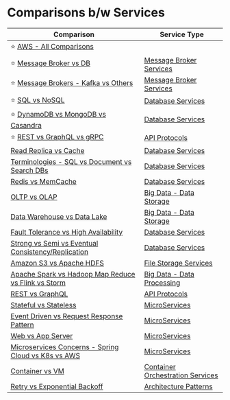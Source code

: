 # Comparisons b/w Services

| Comparison                                                                                                                                                       | Service Type                                                                                                   |
|------------------------------------------------------------------------------------------------------------------------------------------------------------------|----------------------------------------------------------------------------------------------------------------|
| :star: [AWS - All Comparisons](https://github.com/Anshul619/AWS-Services/tree/main/AWS-All-Comparisons.md)                                                       |                                                                                                                |
| :star: [Message Broker vs DB](2_MessageBrokersEDA/MessageBrokerVsDB.md)                                                                                          | [Message Broker Services](2_MessageBrokersEDA)                                                                 |
| :star: [Message Brokers - Kafka vs Others](2_MessageBrokersEDA/KafkaVsRabbitMQVsSQSVsSNS.md)                                                                     | [Message Broker Services](2_MessageBrokersEDA)                                                                 |
| :star: [SQL vs NoSQL](1_Databases/SQLvsNoSQL.md)                                                                                                                 | [Database Services](1_Databases)                                                                               |
| :star: [DynamoDB vs MongoDB vs Casandra](1_Databases/DynamoDBVsMongoDBVsCasandra.md)                                                                             | [Database Services](1_Databases)                                                                               |
| :star: [REST vs GraphQL vs gRPC](8_API-Protocols/Readme.md)                                                                                                      | [API Protocols](8_API-Protocols/Readme.md)                                                                     |
| [Read Replica vs Cache](1_Databases/3_Scalability-Techniques/ReadReplicaVsCache.md)                                                                              | [Database Services](1_Databases)                                                                               |
| [Terminologies - SQL vs Document vs Search DBs](1_Databases/Terminologies.md)                                                                                    | [Database Services](1_Databases)                                                                               |
| [Redis vs MemCache](1_Databases/8_Caching-InMemory-Databases/RedisVsMemcache.md)                                                                                 | [Database Services](1_Databases)                                                                               |
| [OLTP vs OLAP](1_Databases/OLTPvsOTAP.md)                                                                                                                        | [Big Data - Data Storage](1_Databases)                                                                         |
| [Data Warehouse vs Data Lake](https://github.com/Anshul619/Big-Data/tree/main/DataStorage/DataWarehousesVsLake.md)                                               | [Big Data - Data Storage](1_Databases)                                                                         |
| [Fault Tolerance vs High Availability](5_HighAvailability/FaultToleranceVsHighAvailability.md)                                                                   | [Database Services](1_Databases)                                                                               |
| [Strong vs Semi vs Eventual Consistency/Replication](1_Databases/4_Consistency-Replication/Readme.md)                                                            | [Database Services](1_Databases)                                                                               |
| [Amazon S3 vs Apache HDFS](9_FileStorages/HDFSVsS3.md)                                                                                                           | [File Storage Services](9_FileStorages)                                                                        |
| [Apache Spark vs Hadoop Map Reduce vs Flink vs Storm](https://github.com/Anshul619/Big-Data/tree/main/Big-Data/DataProcessing/SparkVsMapReduceVsFlinkVsStorm.md) | [Big Data - Data Processing](https://github.com/Anshul619/Big-Data/tree/main/DataProcessing/)                  |
| [REST vs GraphQL](8_API-Protocols/RESTvsGraphQL.md)                                                                                                              | [API Protocols](8_API-Protocols/Readme.md)                                                                     |
| [Stateful vs Stateless](4_Scalability/StatefulVsStateless.md)                                                                                                    | [MicroServices](3_MicroServices)                                                                               |
| [Event Driven vs Request Response Pattern](7_ArchitecturePatterns/EventDrivenArchitecture/EventDrivenVsRequestResponsePattern.md)                                | [MicroServices](3_MicroServices)                                                                               |
| [Web vs App Server](4_Scalability/WebVsAppServer.md)                                                                                                             | [MicroServices](3_MicroServices)                                                                               |
| [Microservices Concerns - Spring Cloud vs K8s vs AWS](3_MicroServices/SpringCloudVsK8sVsAWS.md)                                                                  | [MicroServices](3_MicroServices)                                                                               |
| [Container vs VM](https://github.com/Anshul619/DevOps-SRE/tree/main/1_Containers/ContainerVsVMs.md)                                                              | [Container Orchestration Services](https://github.com/Anshul619/DevOps-SRE/tree/main/2_ContainerOrchestration) |
| [Retry vs Exponential Backoff](7_ArchitecturePatterns/Resilience/RetryVsExponentialBackoff.md)                                                                   | [Architecture Patterns](7_ArchitecturePatterns)                                                                |
